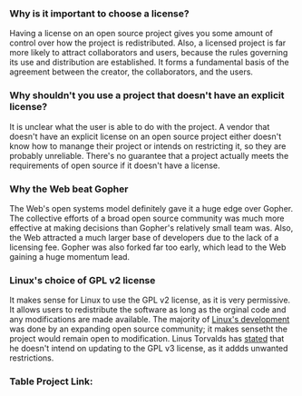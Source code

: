 ### Why is it important to choose a license?
Having a license on an open source project gives you some amount of control over how the project is redistributed. Also, a licensed project is far more likely to attract collaborators and users, because the rules governing its use and distribution are established. It forms a fundamental basis of the agreement between the creator, the collaborators, and the users.
### Why shouldn't you use a project that doesn't have an explicit license?
It is unclear what the user is able to do with the project. A vendor that doesn't have an explicit license on an open source project either doesn't know how to manange their project or intends on restricting it, so they are probably unreliable. There's no guarantee that a project actually meets the requirements of open source if it doesn't have a license.
### Why the Web beat Gopher
The Web's open systems model definitely gave it a huge edge over Gopher. The collective efforts of a broad open source community was much more effective at making decisions than Gopher's relatively small team was. Also, the Web attracted a much larger base of developers due to the lack of a licensing fee. Gopher was also forked far too early, which lead to the Web gaining a huge momentum lead.
### Linux's choice of GPL v2 license
It makes sense for Linux to use the GPL v2 license, as it is very permissive. It allows users to redistribute the software as long as the orginal code and any modifications are made available. The majority of [Linux's development](https://en.wikipedia.org/wiki/History_of_Linux) was done by an expanding open source community; it makes sensetht the project would remain open to modification. Linus Torvalds has [stated](https://en.wikipedia.org/wiki/Linux#Copyright,_trademark,_and_naming) that he doesn't intend on updating to the GPL v3 license, as it addds unwanted restrictions.
### Table Project Link:
